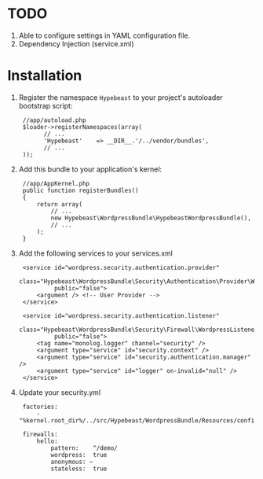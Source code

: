 TODO
====

1. Able to configure settings in YAML configuration file.
2. Dependency Injection (service.xml)



Installation
============

1. Register the namespace `Hypebeast` to your project's autoloader bootstrap script:

        //app/autoload.php
        $loader->registerNamespaces(array(
              // ...
              'Hypebeast'    => __DIR__.'/../vendor/bundles',
              // ...
        ));

2. Add this bundle to your application's kernel:

        //app/AppKernel.php
        public function registerBundles()
        {
            return array(
                // ...
                new Hypebeast\WordpressBundle\HypebeastWordpressBundle(),
                // ...
            );
        }

3. Add the following services to your services.xml

        <service id="wordpress.security.authentication.provider" 
                 class="Hypebeast\WordpressBundle\Security\Authentication\Provider\WordpressProvider" 
                 public="false">
            <argument /> <!-- User Provider -->
        </service>

        <service id="wordpress.security.authentication.listener" 
                 class="Hypebeast\WordpressBundle\Security\Firewall\WordpressListener" 
                 public="false">
            <tag name="monolog.logger" channel="security" />
            <argument type="service" id="security.context" />
            <argument type="service" id="security.authentication.manager" />
            <argument type="service" id="logger" on-invalid="null" />
        </service>

4. Update your security.yml

        factories:
            - "%kernel.root_dir%/../src/Hypebeast/WordpressBundle/Resources/config/security_factories.xml"
        
        firewalls:
            hello:
                pattern:    ^/demo/
                wordpress:  true
                anonymous: ~
                stateless:  true